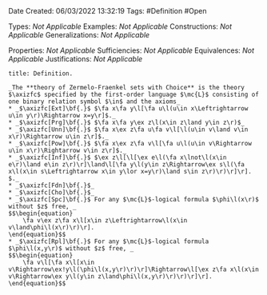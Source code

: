 <br />
<br />

Date Created: 06/03/2022 13:32:19
Tags: #Definition #Open 

Types: _Not Applicable_
Examples: _Not Applicable_
Constructions: _Not Applicable_
Generalizations: _Not Applicable_

Properties: _Not Applicable_
Sufficiencies: _Not Applicable_
Equivalences: _Not Applicable_
Justifications: _Not Applicable_

``` ad-Definition
title: Definition.

_The **theory of Zermelo-Fraenkel sets with Choice** is the theory $\axizfc$ specified by the first-order language $\mc{L}$ consisting of one binary relation symbol $\in$ and the axioms_
* _$\axizfc[Ext]\bf{.}$ $\fa x\fa y\l[\fa u\l(u\in x\Leftrightarrow u\in y\r)\Rightarrow x=y\r]$._
* _$\axizfc[Prg]\bf{.}$ $\fa x\fa y\ex z\l(x\in z\land y\in z\r)$_
* _$\axizfc[Unn]\bf{.}$ $\fa x\ex z\fa u\fa v\l[\l(u\in v\land v\in x\r)\Rightarrow u\in z\r]$._
* _$\axizfc[Pow]\bf{.}$ $\fa x\ex z\fa v\l[\fa u\l(u\in v\Rightarrow u\in x\r)\Rightarrow v\in z\r]$._
* _$\axizfc[Inf]\bf{.}$ $\ex z\l[\l[\ex e\l(\fa x\lnot\l(x\in e\r)\land e\in z\r)\r]\land\l[\fa y\l(y\in z\Rightarrow\ex s\l(\fa x\l(x\in s\Leftrightarrow x\in y\lor x=y\r)\land s\in z\r)\r)\r]\r].
$._
* _$\axizfc[Fdn]\bf{.}$_
* _$\axizfc[Cho]\bf{.}$_
* _$\axizfc[Spc]\bf{.}$ For any $\mc{L}$-logical formula $\phi\l(x\r)$ without $z$ free, _
$$\begin{equation}
    \fa v\ex z\fa x\l[x\in z\Leftrightarrow\l(x\in v\land\phi\l(x\r)\r)\r].
\end{equation}$$
* _$\axizfc[Rpl]\bf{.}$ For any $\mc{L}$-logical formula $\phi\l(x,y\r)$ without $z$ free, _
$$\begin{equation}
    \fa v\l[\fa x\l[x\in v\Rightarrow\ex!y\l(\phi\l(x,y\r)\r)\r]\Rightarrow\l[\ex z\fa x\l(x\in v\Rightarrow\ex y\l(y\in z\land\phi\l(x,y\r)\r)\r)\r]\r].
\end{equation}$$

```

